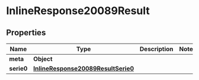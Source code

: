 # InlineResponse20089Result

## Properties
Name | Type | Description | Notes
------------ | ------------- | ------------- | -------------
**meta** | **Object** |  | 
**serie0** | [**InlineResponse20089ResultSerie0**](InlineResponse20089ResultSerie0.md) |  | 
